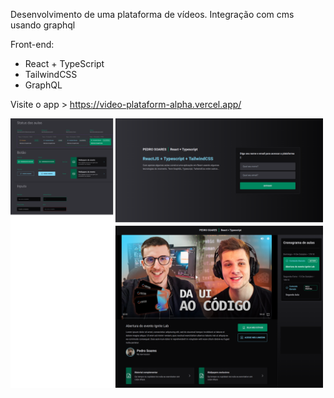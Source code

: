 Desenvolvimento de uma plataforma de vídeos.
Integração com cms usando graphql

Front-end:

- React + TypeScript
- TailwindCSS
- GraphQL

Visite o app > <a href="https://video-plataform-alpha.vercel.app/">https://video-plataform-alpha.vercel.app/</a>

<p>
  <img src="./src/assets/video-plataform.png" width="500" title="hover text">
</p>
